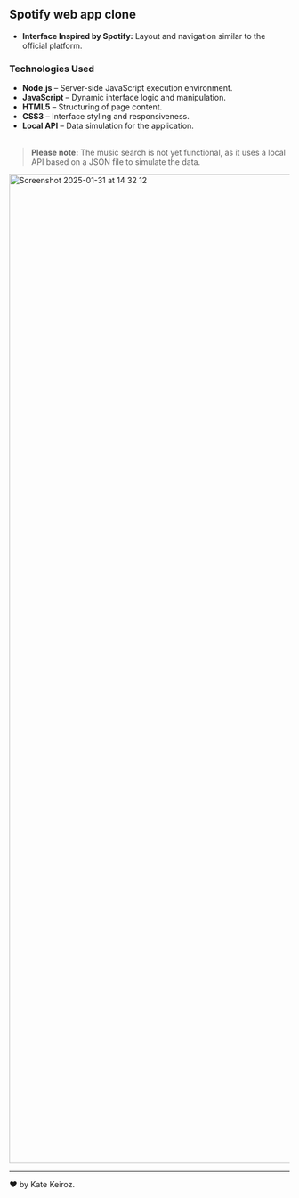 ## Spotify web app clone

- **Interface Inspired by Spotify:**
Layout and navigation similar to the official platform.<br>

### Technologies Used

- **Node.js** – Server-side JavaScript execution environment.
- **JavaScript** – Dynamic interface logic and manipulation.
- **HTML5** – Structuring of page content.
- **CSS3** – Interface styling and responsiveness.
- **Local API** – Data simulation for the application.
  <br><br>
  

> **Please note:**
> The music search is not yet functional, as it uses a local API based on a JSON file to simulate the data.



<img width="1778" alt="Screenshot 2025-01-31 at 14 32 12" src="https://github.com/user-attachments/assets/4915524e-aa88-4198-b5e5-dcfbf38e58cd" />

---
♥ by Kate Keiroz.
